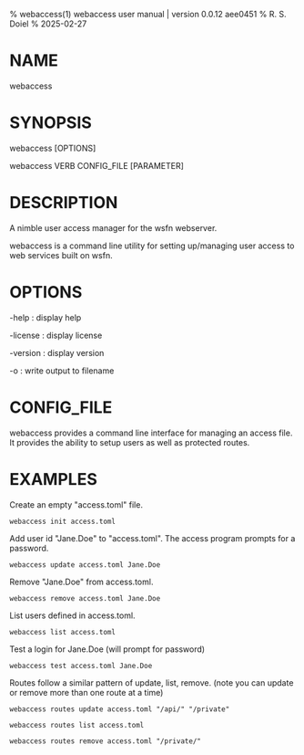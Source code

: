 % webaccess(1) webaccess user manual | version 0.0.12 aee0451
% R. S. Doiel
% 2025-02-27

# NAME

webaccess

# SYNOPSIS

webaccess [OPTIONS]

webaccess VERB CONFIG_FILE [PARAMETER]

# DESCRIPTION

A nimble user access manager for the wsfn webserver.

webaccess is a command line utility for setting up/managing
user access to web services built on wsfn.

# OPTIONS

-help
: display help

-license
: display license

-version
: display version

-o
: write output to filename


# CONFIG_FILE

webaccess provides a command line interface for managing
an access file. It provides the ability to 
setup users as well as protected routes.

# EXAMPLES

Create an empty "access.toml" file.

~~~
webaccess init access.toml
~~~

Add user id "Jane.Doe" to "access.toml".
The access program prompts for a password. 

~~~
webaccess update access.toml Jane.Doe
~~~

Remove "Jane.Doe" from access.toml.

~~~
webaccess remove access.toml Jane.Doe
~~~

List users defined in access.toml.

~~~
webaccess list access.toml 
~~~

Test a login for Jane.Doe (will prompt for password)

~~~
webaccess test access.toml Jane.Doe
~~~

Routes follow a similar pattern of update, list, remove.
(note you can update or remove more than one route at a time)

~~~
webaccess routes update access.toml "/api/" "/private"

webaccess routes list access.toml

webaccess routes remove access.toml "/private/"
~~~



